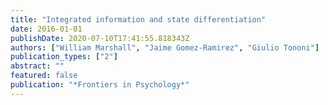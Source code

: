 ```yaml
---
title: "Integrated information and state differentiation"
date: 2016-01-01
publishDate: 2020-07-10T17:41:55.818343Z
authors: ["William Marshall", "Jaime Gomez-Ramirez", "Giulio Tononi"]
publication_types: ["2"]
abstract: ""
featured: false
publication: "*Frontiers in Psychology*"
---
```


